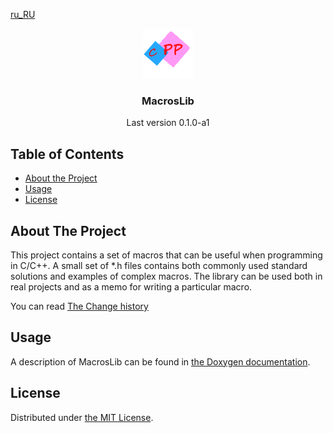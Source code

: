 [ru_RU](./README.ru_RU.md)

<p align="center">
    <img src="https://raw.githubusercontent.com/sigdev2/macroslib/master/docs/icon.png" alt="Logo" width="80" height="80">
    <h3 align="center">MacrosLib</h3>
    <p align="center">Last version 0.1.0-a1</p>
</p>

## Table of Contents

* [About the Project](#about-the-project)
* [Usage](#usage)
* [License](#license)

## About The Project

This project contains a set of macros that can be useful when programming in C/C++. A small set of *.h files contains both commonly used standard solutions and examples of complex macros. The library can be used both in real projects and as a memo for writing a particular macro.

You can read [The Change history](./CHANGELOG)

## Usage

A description of MacrosLib can be found in [the Doxygen documentation](./docs/doxygen/html/index.html).

## License

Distributed under [the MIT License](./LICENSE.MIT).